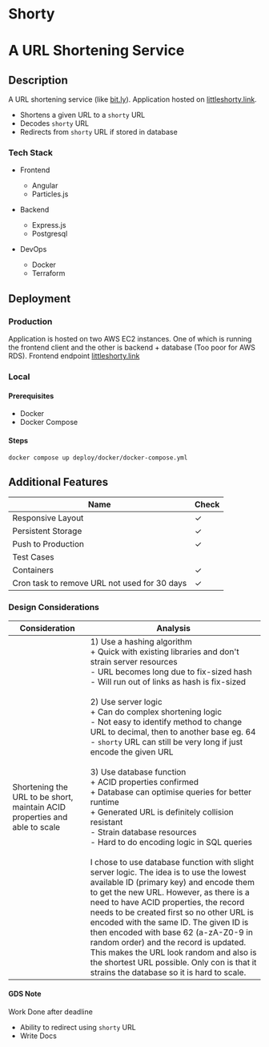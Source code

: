 # Shorty

# A URL Shortening Service

## Description
A URL shortening service (like [bit.ly](https://bit.ly)). Application hosted on [littleshorty.link](http://littleshorty.link).
- Shortens a given URL to a `shorty` URL
- Decodes `shorty` URL
- Redirects from `shorty` URL if stored in database

### Tech Stack
- Frontend
  - Angular
  - Particles.js

- Backend
  - Express.js
  - Postgresql

- DevOps
  - Docker
  - Terraform

## Deployment

### Production

Application is hosted on two AWS EC2 instances. One of which is running the frontend client and the other is backend + database (Too poor for AWS RDS). 
Frontend endpoint [littleshorty.link](http://littleshorty.link)

### Local

#### Prerequisites
- Docker
- Docker Compose

#### Steps
```
docker compose up deploy/docker/docker-compose.yml
```

## Additional Features

| Name                                          | Check     |
| --------------------------------------------- | --------- |
| Responsive Layout                             |  &check;  |
| Persistent Storage                            |  &check;  |
| Push to Production                            |  &check;  |
| Test Cases                                    |           |
| Containers                                    |  &check;  |
| Cron task to remove URL not used for 30 days  |  &check;  |

### Design Considerations

| Consideration                                                               | Analysis       |
| --------------------------------------------------------------------------- | -------------- |
| Shortening the URL to be short, maintain ACID properties and able to scale  | 1) Use a hashing algorithm <br> + Quick with existing libraries and don't strain server resources <br> - URL becomes long due to fix-sized hash <br> - Will run out of links as hash is fix-sized <br> <br> 2) Use server logic <br> + Can do complex shortening logic <br> - Not easy to identify method to change URL to decimal, then to another base eg. 64 <br> - `shorty` URL can still be very long if just encode the given URL <br> <br> 3) Use database function <br> + ACID properties confirmed <br> + Database can optimise queries for better runtime <br> + Generated URL is definitely collision resistant <br> - Strain database resources <br> - Hard to do encoding logic in SQL queries <br> <br> I chose to use database function with slight server logic. The idea is to use the lowest available ID (primary key) and encode them to get the new URL. However, as there is a need to have ACID properties, the record needs to be created first so no other URL is encoded with the same ID. The given ID is then encoded with base 62 (a-zA-Z0-9 in random order) and the record is updated. This makes the URL look random and also is the shortest URL possible. Only con is that it strains the database so it is hard to scale. |

#### GDS Note

Work Done after deadline

- Ability to redirect using `shorty` URL
- Write Docs
